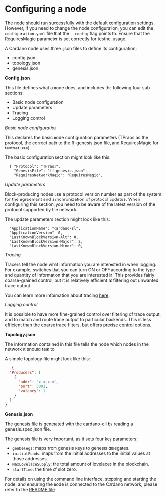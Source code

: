 # Configuring a node

The node should run successfully with the default configuration settings. However, if you need to change the node configuration, you can edit the `configuration.yaml` file that the `--config` flag points to. Ensure that the RequiresMagic parameter is set correctly for testnet usage.

A Cardano node uses three .json files to define its configuration:
* config.json
* topology.json
* genesis.json

**Config.json**

This file defines what a node does, and includes the following four sub sections:
* Basic node configuration
* Update parameters
* Tracing
* Logging control

*Basic node configuration*

This declares the basic node configuration parameters (TPraos as the protocol, the correct path to the ff-genesis.json file, and RequiresMagic for testnet use).

The basic configuration section might look like this:

```
  { "Protocol": "TPraos",
    "GenesisFile": "ff-genesis.json",
    "RequiresNetworkMagic": "RequiresMagic",
```

*Update parameters*

Block-producing nodes use a protocol version number as part of the system for the agreement and synchronization of protocol updates. When configuring this section, you need to be aware of the latest version of the protocol supported by the network.

The update parameters section might look like this:
```
  "ApplicationName": "cardano-sl",
  "ApplicationVersion": 0,
  "LastKnownBlockVersion-Alt": 0,
  "LastKnownBlockVersion-Major": 2,
  "LastKnownBlockVersion-Minor": 0,
```

*Tracing*

Tracers tell the node what information you are interested in when logging. For example, switches that you can turn ON or OFF according to the type and quantity of information that you are interested in. This provides fairly coarse-grained control, but it is relatively efficient at filtering out unwanted trace output.

You can learn more information about tracing [here](https://github.com/input-output-hk/cardano-tutorials/blob/master/node-setup/understanding-config-files.md#3-tracing).

*Logging control*

It is possible to have more fine-grained control over filtering of trace output, and to match and route trace output to particular backends. This is less efficient than the coarse trace filters, but offers [precise control options](https://github.com/input-output-hk/cardano-tutorials/blob/master/node-setup/understanding-config-files.md#4-fine-grained-logging-control).

**Topology.json**

The information contained in this file tells the node which nodes in the network it should talk to.

A simple topology file might look like this:
```json
   {
  "Producers": [
    {
      "addr": "x.x.x.x",
      "port": 3001,
      "valency": 1
    }
  ]
}
```
**Genesis.json**

The [genesis file](https://github.com/input-output-hk/cardano-tutorials/blob/master/node-setup/understanding-config-files.md#the-genesisjson-file) is generated with the cardano-cli by reading a genesis.spec.json file.

The genesis file is very important, as it sets four key parameters:

* `genDelegs`: maps from genesis keys to genesis delegates.
* `initialFunds`: maps from the initial addresses to the initial values at those addresses.
* `MaxLovelaceSupply`: the total amount of lovelaces in the blockchain.
* `startTime`: the time of slot zero.

For details on using the command line interface, stopping and starting the node, and ensuring the node is connected to the Cardano network, please refer to the [README file](https://github.com/input-output-hk/cardano-node/blob/master/README.md).

